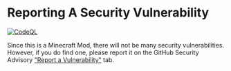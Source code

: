<h1>Reporting A Security Vulnerability</h1>
<a href="" target="_blank"><img alt="CodeQL" src="https://github.com/SwingTheVine/QSAND-Minecraft/actions/workflows/github-code-scanning/codeql/badge.svg"></a>
<p>
  Since this is a Minecraft Mod, there will not be many security vulnerabilities. However, if you do find one, please report it on the GitHub Security Advisory <a href="https://github.com/SwingTheVine/QSAND-Minecraft/security/advisories/new">"Report a Vulnerability"</a> tab.
</p>
